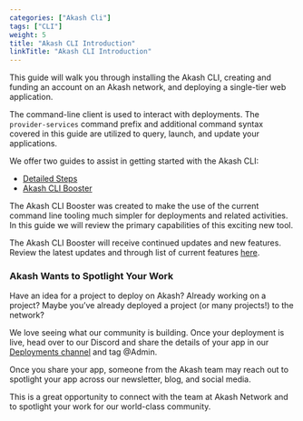 ```yaml
---
categories: ["Akash Cli"]
tags: ["CLI"]
weight: 5
title: "Akash CLI Introduction"
linkTitle: "Akash CLI Introduction"
---
```


This guide will walk you through installing the Akash CLI, creating and funding an account on an Akash network, and deploying a single-tier web application.

The command-line client is used to interact with deployments. The `provider-services` command prefix and additional command syntax covered in this guide are utilized to query, launch, and update your applications.

We offer two guides to assist in getting started with the Akash CLI:

- [Detailed Steps](/docs/deployments/akash-cli/installation/)
- [Akash CLI Booster](/docs/deployments/akash-cli/cli-booster/)

The Akash CLI Booster was created to make the use of the current command line tooling much simpler for deployments and related activities. In this guide we will review the primary capabilities of this exciting new tool.

The Akash CLI Booster will receive continued updates and new features. Review the latest updates and through list of current features [here](https://github.com/Mohsen-Mahdavifar/akash-tools/tree/main/cli-booster).

### Akash Wants to Spotlight Your Work&#x20;

Have an idea for a project to deploy on Akash? Already working on a project? Maybe you’ve already deployed a project (or many projects!) to the network?

We love seeing what our community is building. Once your deployment is live, head over to our Discord and share the details of your app in our [Deployments channel](https://discord.com/channels/747885925232672829/771909909335506955) and tag @Admin.

Once you share your app, someone from the Akash team may reach out to spotlight your app across our newsletter, blog, and social media.

This is a great opportunity to connect with the team at Akash Network and to spotlight your work for our world-class community.

